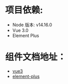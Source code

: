 

# 项目依赖:
- Node 版本: v14.16.0
- Vue 3.0
- Element Plus
# 组件文档地址：
- [vue3](https://v3.cn.vuejs.org/)
- [element-plus](https://element-plus.org/#/zh-CN/component/installation)
